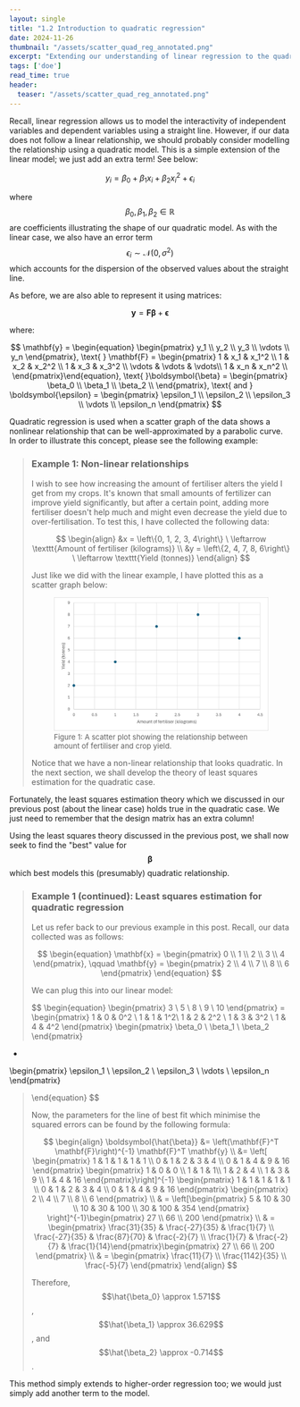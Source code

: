 ```yaml
---
layout: single
title: "1.2 Introduction to quadratic regression"
date: 2024-11-26
thumbnail: "/assets/scatter_quad_reg_annotated.png"
excerpt: "Extending our understanding of linear regression to the quadratic case."
tags: ['doe']
read_time: true
header:
  teaser: "/assets/scatter_quad_reg_annotated.png"
---
```

<script src="https://polyfill.io/v3/polyfill.min.js?features=es6"></script>
<script id="MathJax-script" async src="https://cdn.jsdelivr.net/npm/mathjax@3/es5/tex-mml-chtml.js"></script>
<script type="text/javascript" async
  src="https://cdnjs.cloudflare.com/ajax/libs/mathjax/2.7.7/MathJax.js?config=TeX-MML-AM_CHTML">
</script>

Recall, linear regression allows us to model the interactivity of independent variables and dependent variables using a straight line. However, if our data does not follow a linear relationship, we should probably consider modelling the relationship using a quadratic model. This is a simple extension of the linear model; we just add an extra term! See below: 

$$
\begin{equation}
y_i = \beta_0 + \beta_1 x_i + \beta_2 x_i^2 + \epsilon_i
\end{equation}
$$

where $$\beta_0, \beta_1, \beta_2 \in \mathbb{R}$$ are coefficients illustrating the shape of our quadratic model. As with the linear case, we also have an error term $$\epsilon_i \sim \mathcal{N}(0, \sigma^2)$$ which accounts for the dispersion of the observed values about the straight line.

As before, we are also able to represent it using matrices:

$$
\begin{equation}
\mathbf{y} = \mathbf{F} \boldsymbol{\beta} + \boldsymbol{\epsilon}
\end{equation}
$$

where:

$$
\mathbf{y} = \begin{equation}
\begin{pmatrix}
y_1 \\
y_2 \\
y_3 \\
\vdots \\
y_n
\end{pmatrix}, \text{      } \mathbf{F} = \begin{pmatrix}
1 & x_1 & x_1^2 \\
1 & x_2 & x_2^2 \\
1 & x_3 & x_3^2 \\
\vdots & \vdots & \vdots\\
1 & x_n & x_n^2 \\
\end{pmatrix}\end{equation}, \text{      }\boldsymbol{\beta} = \begin{pmatrix}
\beta_0 \\
\beta_1 \\
\beta_2 \\
\end{pmatrix}, \text{   and   } \boldsymbol{\epsilon} = \begin{pmatrix}
\epsilon_1 \\
\epsilon_2 \\
\epsilon_3 \\
\vdots \\
\epsilon_n
\end{pmatrix}
$$

Quadratic regression is used when a scatter graph of the data shows a nonlinear relationship that can be well-approximated by a parabolic curve. In order to illustrate this concept, please see the following example:

> ### Example 1: Non-linear relationships
> I wish to see how increasing the amount of fertiliser alters the yield I get from my crops. It's known that small amounts of fertilizer can improve yield significantly, but after a certain point, adding more fertiliser doesn't help much and might even decrease the yield due to over-fertilisation. To test this, I have collected the following data:
> 
>$$
>\begin{align}
>&x = \left\{0, 1, 2, 3, 4\right\} \ \leftarrow \texttt{Amount of fertiliser (kilograms)} \\
>&y = \left\{2, 4, 7, 8, 6\right\} \ \leftarrow \texttt{Yield (tonnes)}
>\end{align}
>$$
>
> Just like we did with the linear example, I have plotted this as a scatter graph below:
>
> <figure>
>  <img src="/assets/scatter_quad_reg.png" alt="A scatter plot showing the relationship between amount of fertiliser and >crop yield" title="A scatter plot showing the relationship between amount of fertiliser and crop yield"> <figcaption style="font-size: small;">Figure 1: A scatter plot showing the relationship between amount of fertiliser and crop yield. </figcaption>
></figure>
> Notice that we have a non-linear relationship that looks quadratic. In the next section, we shall develop the theory of least squares estimation for the quadratic case.


Fortunately, the least squares estimation theory which we discussed in our previous post (about the linear case) holds true in the quadratic case. We just need to remember that the design matrix has an extra column!

Using the least squares theory discussed in the previous post, we shall now seek to find the "best" value for $$\boldsymbol{\beta}$$ which best models this (presumably) quadratic relationship.

> ### Example 1 (continued): Least squares estimation for quadratic regression
> Let us refer back to our previous example in this post. Recall, our data collected was as follows:
> 
>$$
> \begin{equation}
> \mathbf{x} =
\begin{pmatrix}
0 \\
1 \\
2 \\
3 \\
4
\end{pmatrix}, \qquad
> \mathbf{y} =
\begin{pmatrix}
2 \\
4 \\
7 \\
8 \\
6
\end{pmatrix}
> \end{equation}
> $$
>
> We can plug this into our linear model:
>
> $$
\begin{equation}
\begin{pmatrix}
3 \\
5 \\
8 \\
9 \\
10
\end{pmatrix} = \begin{pmatrix}
1 & 0 & 0^2 \\
1 & 1 & 1^2\\
1 & 2 & 2^2 \\
1 & 3 & 3^2 \\
1 & 4 & 4^2
\end{pmatrix} \begin{pmatrix}
\beta_0 \\
\beta_1 \\
\beta_2
\end{pmatrix}
+
\begin{pmatrix}
\epsilon_1 \\
\epsilon_2 \\
\epsilon_3 \\
\vdots \\
\epsilon_n
\end{pmatrix}
> \end{equation}
$$
> 
> Now, the parameters for the line of best fit which minimise the squared errors can be found by the following formula:
>
> $$
> \begin{align}
> \boldsymbol{\hat{\beta}} &= \left(\mathbf{F}^T \mathbf{F}\right)^{-1} \mathbf{F}^T \mathbf{y} \\
> &= \left[ \begin{pmatrix} 1 & 1 & 1 & 1 & 1 \\ 0 & 1 & 2 & 3 & 4 \\ 0 & 1 & 4 & 9 & 16 \end{pmatrix} \begin{pmatrix} 1 & 0 & 0 \\ 1 & 1 & 1\\ 1 & 2 & 4 \\ 1 & 3 & 9 \\ 1 & 4 & 16 \end{pmatrix}\right]^{-1} \begin{pmatrix} 1 & 1 & 1 & 1 & 1 \\ 0 & 1 & 2 & 3 & 4 \\ 0 & 1 & 4 & 9 & 16 \end{pmatrix} \begin{pmatrix} 2 \\ 4 \\ 7 \\ 8 \\ 6 \end{pmatrix} \\ & = \left[\begin{pmatrix}
5 & 10 & 30 \\
10 & 30 & 100 \\
30 & 100 & 354
\end{pmatrix}
\right]^{-1}\begin{pmatrix}
27 \\
66 \\
200
\end{pmatrix} \\ & = \begin{pmatrix} \frac{31}{35} & \frac{-27}{35} & \frac{1}{7} \\ \frac{-27}{35} & \frac{87}{70} & \frac{-2}{7} \\ \frac{1}{7} & \frac{-2}{7} & \frac{1}{14}\end{pmatrix}\begin{pmatrix}
27 \\
66 \\
200
\end{pmatrix} \\ & = \begin{pmatrix}
\frac{11}{7} \\
\frac{1142}{35} \\
\frac{-5}{7}
\end{pmatrix}
> \end{align}
> $$
>
> Therefore, $$\hat{\beta_0} \approx 1.571$$, $$\hat{\beta_1} \approx 36.629$$, and $$\hat{\beta_2} \approx -0.714$$.

This method simply extends to higher-order regression too; we would just simply add another term to the model. 
